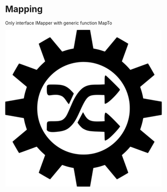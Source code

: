 # Mapping
Only interface  IMapper with generic function MapTo

![Olbrasoft mapping Icon](https://raw.githubusercontent.com/Olbrasoft/Mapping/master/src/Olbrasoft.Mapping/olbrasoft-mapping.png)